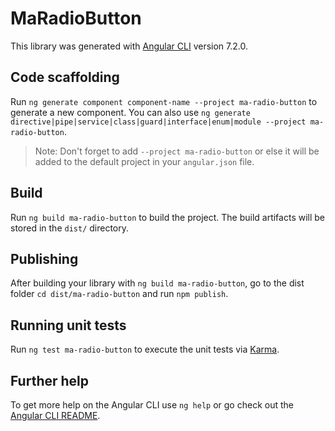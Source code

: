# MaRadioButton

This library was generated with [Angular CLI](https://github.com/angular/angular-cli) version 7.2.0.

## Code scaffolding

Run `ng generate component component-name --project ma-radio-button` to generate a new component. You can also use `ng generate directive|pipe|service|class|guard|interface|enum|module --project ma-radio-button`.
> Note: Don't forget to add `--project ma-radio-button` or else it will be added to the default project in your `angular.json` file. 

## Build

Run `ng build ma-radio-button` to build the project. The build artifacts will be stored in the `dist/` directory.

## Publishing

After building your library with `ng build ma-radio-button`, go to the dist folder `cd dist/ma-radio-button` and run `npm publish`.

## Running unit tests

Run `ng test ma-radio-button` to execute the unit tests via [Karma](https://karma-runner.github.io).

## Further help

To get more help on the Angular CLI use `ng help` or go check out the [Angular CLI README](https://github.com/angular/angular-cli/blob/master/README.md).
